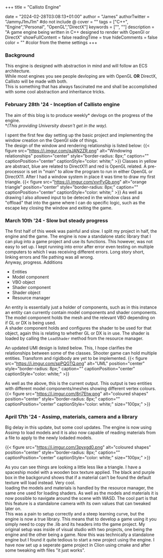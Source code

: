 +++
title = "Callisto Engine"

date = "2024-02-28T03:08:13+01:00"
author = "James"
authorTwitter = "JammyJ1mJ1m" #do not include @
cover = ""
tags = ["C++", "Engine","Personal", "OpenGL","DirectX"]
keywords = ["", ""]
description = "A game engine being written in C++ designed to render with OpenGl or DirectX"
showFullContent = false
readingTime = true
hideComments = false
color = "" #color from the theme settings
+++

### Background
This engine is designed with abstraction in mind and will follow an ECS architecture.  
While most engines you see people devloping are with OpenGL **OR** DirectX, Callisto will be made with both.  
This is something that has always fascinated me and shall be accomplished with some cool abstraction and inheritance tricks.   

### February 28th '24 - Inception of Callisto engine 
The aim of this blog is to produce weekly* devlogs on the progress of the engine.  
**(This providing University doesn't get in the way).*

I spent the first few day setting up the basic project and implementing the window creation on the OpenGl side of things.  
The design of the window and rendering relationship is listed below:
{{< figure src="https://i.imgur.com/qJAN2ZR.png" alt="Windowing relationships" position="center" style="border-radius: 8px;" caption="" captionPosition="center" captionStyle="color: white;" >}}
Classes in yellow are abstract, blue are related to DirectX11 and red is OpenGL related. A pre-processor is set in "main" to allow the program to run in either OpenGL or DirectX11. 
After I had a window system in place it was time to draw my first triangle. 
{{< figure src="https://i.imgur.com/xvrFvGb.png" alt="orange triangle" position="center" style="border-radius: 8px;" caption="" captionPosition="center" captionStyle="color: white;" >}}
As well as drawing I also allowed input to be deteced in the window class and "offload" that into the game where I can do specific logic, such as the escape key closing the window and exiting the game. 

### March 10th '24 - Slow but steady progress
The first half of this week was painful and slow. I split my project in half, the engine and the game. The engine is now a standalone static library that I can plug into a game project and use its functions. This however, was not easy to set up. I kept running into error after error even testing on multiple computers to which I was receiving different errors. Long story short, linking errors and file pathing was all wrong.  
Anyway, progress.
Additions
 - Entities
 - Model component
 - VBO object
 - Shader component  
 - Shader object
 - Resource manager  

An entity is essentially just a holder of components, such as in this instance an entity can currently contain model components and shader components.  
The model component holds the mesh and the relevant VBO depending on if GL or DX is being used.  
A shader component holds and configures the shader to be used for that object, again this is relating to whether GL or DX is in use. The shader is loaded by calling the `LoadShader` method from the resource manager. 

An updated UMl design is listed below. This, I hope clarifies the relationships between some of the classes. Shooter game can hold multiple entities. Transform and rigidbody are yet to be implemented.
{{< figure src="https://i.imgur.com/spPQGTQ.png" alt="UML" position="center" style="border-radius: 8px;" caption="" captionPosition="center" captionStyle="color: white;" >}}

As well as the above, this is the current output. This output is two entities with different model components/meshes showing different vertex colours.
{{< figure src="https://i.imgur.com/8rj7Etw.png" alt="coloured shapes" position="center" style="border-radius: 8px;" caption="" captionPosition="center" captionStyle="color: white;" size="100px;" >}}


### April 17th '24 - Assimp, materials, camera and a library
Big delay in this update, but some cool updates. The engine is now using Assimp to load models and it is also now capable of reading materials from a file to apply to the newly lodaded models.


{{< figure src="https://i.imgur.com/3pyxgd0.png" alt="coloured shapes" position="center" style="border-radius: 8px;" caption="" captionPosition="center" captionStyle="color: white;" size="100px;" >}}

As you can see things are looking a little less like a triangle. I have a spaceship model with a wooden box texture applied. The black and purple box in the backgorund shows that if a material can't be found the default texture will load instead. Very cool.  
loading the models and materials is handled by the resource manager, the same one used for loading shaders. 
As well as the models and materials it is now possible to navigate around the scene with WASD. The cool part is that this feature is a standalone camera with its own values that can tweaked later on.  
This was a pain to setup correctly and a steep learning curve, but the engine is now a true library. This means that to develop a game using it you simply need to copy the .lib and its headers into the game project. My original setup was inside of visual studio with two projects, one being the engine and the other being a game. Now this was technically a standalone engine but I found it quite tedious to start a new project using the engine. I have now set up a seperate game project in Clion using cmake and after some tweaking with files "it just works".